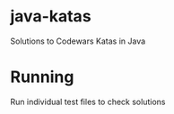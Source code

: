# java-katas

Solutions to Codewars Katas in Java

# Running

Run individual test files to check solutions
